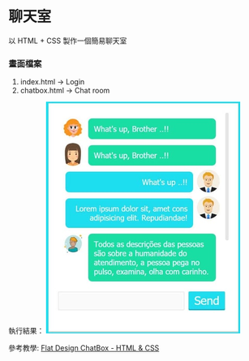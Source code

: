 # 聊天室
以 HTML + CSS 製作一個簡易聊天室
### 畫面檔案
1. index.html -> Login
2. chatbox.html -> Chat room

執行結果：
 ![Chat Box](/ChatBox_HTML_CSS/img/chatbox.JPG)

參考教學: [Flat Design ChatBox - HTML & CSS](https://www.youtube.com/watch?v=Hrz3DzZDIt0)

